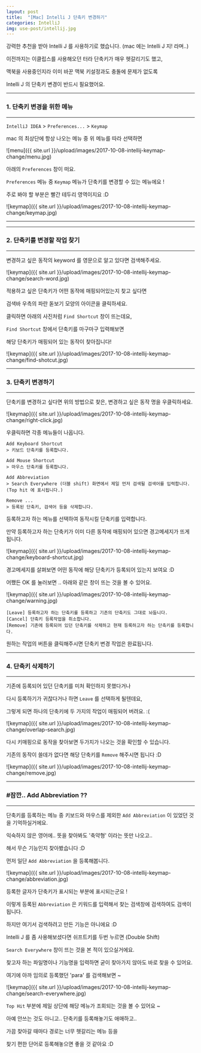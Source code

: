 ```yaml
---
layout: post
title:  "[Mac] Intelli J 단축키 변경하기"
categories: IntelliJ
img: use-post/intellij.jpg
---
```


강력한 추천을 받아 Intelli J 를 사용하기로 했습니다. (mac 에는 Intelli J 지! 라며..)

이전까지는 이클립스를 사용해오던 터라 단축키가 매우 헷갈리기도 했고,

맥북을 사용중인지라 이미 바꾼 맥북 키설정과도 충돌에 문제가 없도록

Intelli J 의 단축키 변경이 반드시 필요했어요.

* * *
### 1. 단축키 변경을 위한 메뉴
* * *

`IntelliJ IDEA` > `Preferences...` > `Keymap`

mac 의 최상단에 항상 나오는 메뉴 중 위 메뉴를 따라 선택하면

![menu]({{ site.url }}/upload/images/2017-10-08-intellij-keymap-change/menu.jpg)

아래의 `Preferences` 창이 떠요.

`Preferences` 메뉴 중 `Keymap` 메뉴가 단축키를 변경할 수 있는 메뉴에요 !

주로 봐야 할 부분은 빨간 테두리 영역이지요 :D

![keymap]({{ site.url }}/upload/images/2017-10-08-intellij-keymap-change/keymap.jpg)

* * *
* * *
### 2. 단축키를 변경할 작업 찾기
* * *

변경하고 싶은 동작의 keyword 를 영문으로 알고 있다면 검색해주세요.

![keymap]({{ site.url }}/upload/images/2017-10-08-intellij-keymap-change/search-word.jpg)

적용하고 싶은 단축키가 어떤 동작에 매핑되어있는지 찾고 싶다면

검색바 우측의 파란 돋보기 모양의 아이콘을 클릭하세요.

클릭하면 아래의 사진처럼 `Find Shortcut` 창이 뜨는데요,

`Find Shortcut` 창에서 단축키를 마구마구 입력해보면

해당 단축키가 매핑되어 있는 동작이 찾아집니다!

![keymap]({{ site.url }}/upload/images/2017-10-08-intellij-keymap-change/find-shotcut.jpg)


* * *
### 3. 단축키 변경하기
* * *

단축키를 변경하고 싶다면 위의 방법으로 찾은, 변경하고 싶은 동작 명을 우클릭하세요.

![keymap]({{ site.url }}/upload/images/2017-10-08-intellij-keymap-change/right-click.jpg)

우클릭하면 각종 메뉴들이 나옵니다.

```
Add Keyboard Shortcut
> 키보드 단축키를 등록합니다.

Add Mouse Shortcut
> 마우스 단축키를 등록합니다.

Add Abbreviation
> Search Everywhere (더블 shift) 화면에서 제일 먼저 검색될 검색어를 입력합니다. (Top hit 에 표시됩니다.)

Remove ...
> 등록된 단축키, 검색어 등을 삭제합니다.
```

등록하고자 하는 메뉴를 선택하여 동작시킬 단축키를 입력합니다.

만약 등록하고자 하는 단축키가 이미 다른 동작에 매핑되어 있으면 경고메세지가 뜨게 됩니다.

![keymap]({{ site.url }}/upload/images/2017-10-08-intellij-keymap-change/keyboard-shortcut.jpg)

경고메세지를 살펴보면 어떤 동작에 해당 단축키가 등록되어 있는지 보여요 :D

어쨌든 OK 를 눌러보면 .. 아래와 같은 창이 뜨는 것을 볼 수 있어요.

![keymap]({{ site.url }}/upload/images/2017-10-08-intellij-keymap-change/warning.jpg)

```
[Leave] 등록하고자 하는 단축키를 등록하고 기존의 단축키도 그대로 놔둡니다.
[Cancel] 단축키 등록작업을 취소합니다.
[Remove] 기존에 등록되어 있던 단축키를 삭제하고 현재 등록하고자 하는 단축키를 등록합니다.
```

원하는 작업의 버튼을 클릭해주시면 단축키 변경 작업은 완료됩니다.

* * *
### 4. 단축키 삭제하기
* * *

기존에 등록되어 있던 단축키를 미처 확인하지 못했다거나

다시 등록하기가 귀찮다거나 하면 `Leave` 를 선택하게 될텐데요,

그렇게 되면 하나의 단축키에 두 가지의 작업이 매핑되어 버려요. :(

![keymap]({{ site.url }}/upload/images/2017-10-08-intellij-keymap-change/overlap-search.jpg)

다시 키매핑으로 동작을 찾아보면 두가지가 나오는 것을 확인할 수 있습니다.

기존의 동작이 쓸데가 없다면 해당 단축키를 `Remove` 해주시면 됩니다 :D

![keymap]({{ site.url }}/upload/images/2017-10-08-intellij-keymap-change/remove.jpg)

* * *
### #잠깐.. Add Abbreviation ??
* * *

단축키를 등록하는 메뉴 중 키보드와 마우스를 제외한 `Add Abbreviation` 이 있었던 것을 기억하실거에요.

익숙하지 않은 영어에.. 뜻을 찾아봐도 '축약형' 이라는 뜻만 나오고..

해서 무슨 기능인지 찾아봤습니다 :D

먼저 일단 `Add Abbreviation` 을 등록해봅니다.

![keymap]({{ site.url }}/upload/images/2017-10-08-intellij-keymap-change/abbreviation.jpg)

등록한 글자가 단축키가 표시되는 부분에 표시되는군요 !

이렇게 등록된 `Abbreviation` 은 키워드를 입력해서 찾는 검색창에 검색하여도 검색이 됩니다.

하지만 여기서 검색하려고 만든 기능은 아니에요 :D

Intelli J 를 좀 사용해보셨다면 쉬프트키를 두번 누르면 (Double Shift)

`Search Everywhere` 창이 뜨는 것을 본 적이 있으실거에요.

찾고자 하는 파일명이나 기능명을 입력하면 굳이 찾아가지 않아도 바로 찾을 수 있어요.

여기에 아까 임의로 등록했던 'para' 를 검색해보면 ~

![keymap]({{ site.url }}/upload/images/2017-10-08-intellij-keymap-change/search-everywhere.jpg)

`Top Hit` 부분에 제일 상단에 해당 메뉴가 조회되는 것을 볼 수 있어요 ~

아예 안쓰는 것도 아니고.. 단축키를 등록해놓기도 애매하고..

가끔 찾아갈 때마다 경로는 너무 헷갈리는 메뉴 등을

찾기 편한 단어로 등록해놓으면 좋을 것 같아요 :D